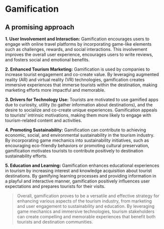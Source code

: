 # Gamification

## A promising approach

**1. User Involvement and Interaction:** Gamification encourages users to engage with online travel platforms by incorporating game-like elements such as challenges, rewards, and social interactions. This involvement improves the overall user experience, encourages users to write reviews, and fosters social and emotional benefits.

**2. Enhanced Tourism Marketing:** Gamification is used by companies to increase tourist engagement and co-create value. By leveraging augmented reality (AR) and virtual reality (VR) technologies, gamification creates immersive experiences that immerse tourists within the destination, making marketing efforts more impactful and memorable.

**3. Drivers for Technology Use:** Tourists are motivated to use gamified apps due to curiosity, utility (to gather information about destinations), and the desire to socialize and co-create unique experiences. Gamification appeals to tourists' intrinsic motivations, making them more likely to engage with tourism-related content and activities.

**4. Promoting Sustainability:** Gamification can contribute to achieving economic, social, and environmental sustainability in the tourism industry. By incorporating game mechanics into sustainability initiatives, such as encouraging eco-friendly behaviors or promoting cultural preservation, gamification motivates tourists to contribute positively to destination sustainability efforts.

**5. Education and Learning:** Gamification enhances educational experiences in tourism by increasing interest and knowledge acquisition about tourist destinations. By gamifying learning processes and providing information in a playful and interactive manner, gamification positively influences user expectations and prepares tourists for their visits.

> Overall, gamification proves to be a versatile and effective strategy for enhancing various aspects of the tourism industry, from marketing and user engagement to sustainability and education. By leveraging game mechanics and immersive technologies, tourism stakeholders can create compelling and memorable experiences that benefit both tourists and destination communities.
